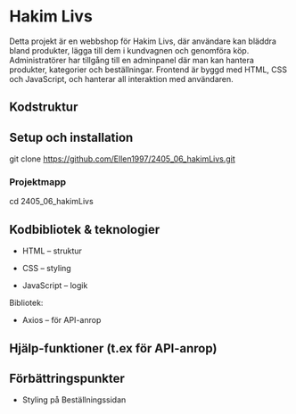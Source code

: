 # Hakim Livs

Detta projekt är en webbshop för Hakim Livs, där användare kan bläddra bland produkter, lägga till dem i kundvagnen och genomföra köp.
Administratörer har tillgång till en adminpanel där man kan hantera produkter, kategorier och beställningar.
Frontend är byggd med HTML, CSS och JavaScript, och hanterar all interaktion med användaren.

## Kodstruktur

## Setup och installation

git clone https://github.com/Ellen1997/2405_06_hakimLivs.git

### Projektmapp

cd 2405_06_hakimLivs

## Kodbibliotek & teknologier

- HTML – struktur

- CSS – styling

- JavaScript – logik

Bibliotek:

- Axios – för API-anrop

## Hjälp-funktioner (t.ex för API-anrop)

## Förbättringspunkter
- Styling på Beställningssidan